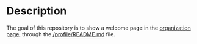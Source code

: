 # Description
The goal of this repository is to show a welcome page in the [organization page](https://github.com/SPACERS-NASA-Space-Apps-Barcelona), through
the [/profile/README.md](https://github.com/SPACERS-NASA-Space-Apps-Barcelona/.github/tree/main/profile) file.
